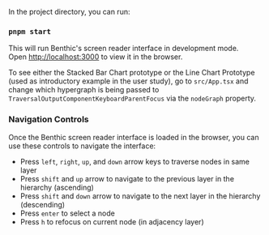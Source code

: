 In the project directory, you can run:

### `pnpm start`

This will run Benthic's screen reader interface in development mode. <br>
Open [http://localhost:3000](http://localhost:3000) to view it in the browser.

To see either the Stacked Bar Chart prototype or the Line Chart Prototype (used as introductory example in the user study), go to `src/App.tsx` and change which hypergraph is being passed to `TraversalOutputComponentKeyboardParentFocus` via the `nodeGraph` property.

### Navigation Controls

Once the Benthic screen reader interface is loaded in the browser, you can use these controls to navigate the interface:

* Press `left`, `right`, `up`, and `down` arrow keys to traverse nodes in same layer
* Press `shift` and `up` arrow to navigate to the previous layer in the hierarchy (ascending)
* Press `shift` and `down` arrow to navigate to the next layer in the hierarchy (descending)
* Press `enter` to select a node
* Press `h` to refocus on current node (in adjacency layer)